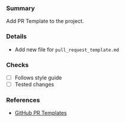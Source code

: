 ### Summary
Add PR Template to the project.

### Details
* Add new file for `pull_request_template.md`

### Checks
- [ ] Follows style guide
- [ ] Tested changes

### References
- [GitHub PR Templates](https://docs.github.com/en/communities/using-templates-to-encourage-useful-issues-and-pull-requests/creating-a-pull-request-template-for-your-repository)